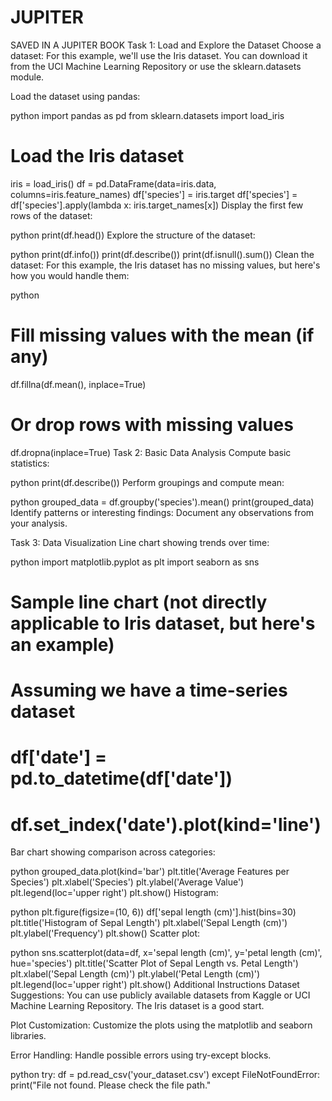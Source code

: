 # JUPITER
SAVED IN A JUPITER BOOK
Task 1: Load and Explore the Dataset
Choose a dataset: For this example, we'll use the Iris dataset. You can download it from the UCI Machine Learning Repository or use the sklearn.datasets module.

Load the dataset using pandas:

python
import pandas as pd
from sklearn.datasets import load_iris

# Load the Iris dataset
iris = load_iris()
df = pd.DataFrame(data=iris.data, columns=iris.feature_names)
df['species'] = iris.target
df['species'] = df['species'].apply(lambda x: iris.target_names[x])
Display the first few rows of the dataset:

python
print(df.head())
Explore the structure of the dataset:

python
print(df.info())
print(df.describe())
print(df.isnull().sum())
Clean the dataset: For this example, the Iris dataset has no missing values, but here's how you would handle them:

python
# Fill missing values with the mean (if any)
df.fillna(df.mean(), inplace=True)

# Or drop rows with missing values
df.dropna(inplace=True)
Task 2: Basic Data Analysis
Compute basic statistics:

python
print(df.describe())
Perform groupings and compute mean:

python
grouped_data = df.groupby('species').mean()
print(grouped_data)
Identify patterns or interesting findings: Document any observations from your analysis.

Task 3: Data Visualization
Line chart showing trends over time:

python
import matplotlib.pyplot as plt
import seaborn as sns

# Sample line chart (not directly applicable to Iris dataset, but here's an example)
# Assuming we have a time-series dataset
# df['date'] = pd.to_datetime(df['date'])
# df.set_index('date').plot(kind='line')
Bar chart showing comparison across categories:

python
grouped_data.plot(kind='bar')
plt.title('Average Features per Species')
plt.xlabel('Species')
plt.ylabel('Average Value')
plt.legend(loc='upper right')
plt.show()
Histogram:

python
plt.figure(figsize=(10, 6))
df['sepal length (cm)'].hist(bins=30)
plt.title('Histogram of Sepal Length')
plt.xlabel('Sepal Length (cm)')
plt.ylabel('Frequency')
plt.show()
Scatter plot:

python
sns.scatterplot(data=df, x='sepal length (cm)', y='petal length (cm)', hue='species')
plt.title('Scatter Plot of Sepal Length vs. Petal Length')
plt.xlabel('Sepal Length (cm)')
plt.ylabel('Petal Length (cm)')
plt.legend(loc='upper right')
plt.show()
Additional Instructions
Dataset Suggestions: You can use publicly available datasets from Kaggle or UCI Machine Learning Repository. The Iris dataset is a good start.

Plot Customization: Customize the plots using the matplotlib and seaborn libraries.

Error Handling: Handle possible errors using try-except blocks.

python
try:
    df = pd.read_csv('your_dataset.csv')
except FileNotFoundError:
    print("File not found. Please check the file path."
